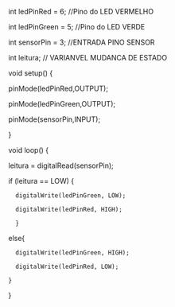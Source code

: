 
int ledPinRed = 6; //Pino do LED VERMELHO

int ledPinGreen = 5; //Pino do LED VERDE

int sensorPin = 3; //ENTRADA PINO SENSOR

int leitura; // VARIANVEL MUDANCA DE ESTADO

void setup() {
 
pinMode(ledPinRed,OUTPUT);

pinMode(ledPinGreen,OUTPUT);

pinMode(sensorPin,INPUT);

}

void loop() {

leitura = digitalRead(sensorPin);

  if (leitura == LOW) { 

      digitalWrite(ledPinGreen, LOW);
      
      digitalWrite(ledPinRed, HIGH);

      }
 
  else{ 
  
      digitalWrite(ledPinGreen, HIGH);
      
      digitalWrite(ledPinRed, LOW);
    
    }
}
